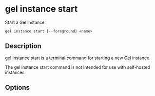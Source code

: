 # gel instance start

Start a Gel instance.

```cli-synopsis
gel instance start [--foreground] <name>
```

## Description

gel instance start is a terminal command for starting a new Gel instance.

The gel instance start command is not intended for use with self-hosted instances.

## Options

